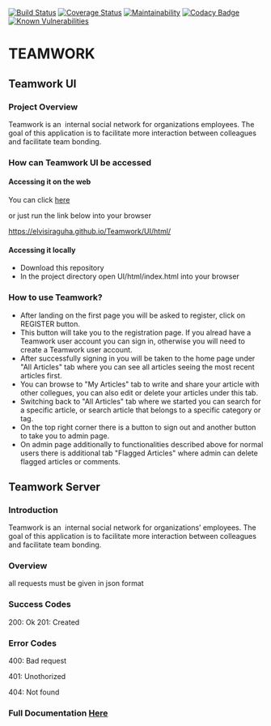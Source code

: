 [![Build Status](https://travis-ci.org/elvisiraguha/Teamwork.svg?branch=develop)](https://travis-ci.org/elvisiraguha/Teamwork)
[![Coverage Status](https://coveralls.io/repos/github/elvisiraguha/Teamwork/badge.svg?branch=ft-api-create-account-168722969)](https://coveralls.io/github/elvisiraguha/Teamwork?branch=ft-api-create-account-168722969)
[![Maintainability](https://api.codeclimate.com/v1/badges/7876705da70013697d24/maintainability)](https://codeclimate.com/github/elvisiraguha/Teamwork/maintainability)
[![Codacy Badge](https://api.codacy.com/project/badge/Grade/d15baa1d7de74695b344a5f76131a1d3)](https://www.codacy.com/manual/elvisiraguha/Teamwork?utm_source=github.com&utm_medium=referral&utm_content=elvisiraguha/Teamwork&utm_campaign=Badge_Grade)
[![Known Vulnerabilities](https://snyk.io//test/github/elvisiraguha/Teamwork/badge.svg?targetFile=package.json)](https://snyk.io//test/github/elvisiraguha/Teamwork?targetFile=package.json)

# TEAMWORK

## Teamwork UI

### Project Overview

Teamwork is an ​ internal social network for organizations employees. The goal of this
application is to facilitate more interaction between colleagues and facilitate team bonding.

### How can Teamwork UI be accessed

#### Accessing it on the web

You can click [here](https://elvisiraguha.github.io/Teamwork/UI/html/)

or just run the link below into your browser

<https://elvisiraguha.github.io/Teamwork/UI/html/>

#### Accessing it locally

- Download this repository
- In the project directory open UI/html/index.html into your browser

### How to use Teamwork?

- After landing on the first page you will be asked to register, click on REGISTER button.
- This button will take you to the registration page. If you alread have a Teamwork user account you can sign in, otherwise you will need to create a Teamwork user account.
- After successfully signing in you will be taken to the home page under "All Articles" tab where you can see all articles seeing the most recent articles first.
- You can browse to "My Articles" tab to write and share your article with other collegues, you can also edit or delete your articles under this tab.
- Switching back to "All Articles" tab where we started you can search for a specific article, or search article that belongs to a specific category or tag.
- On the top right corner there is a button to sign out and another button to take you to admin page.
- On admin page additionally to functionalities described above for normal users there is additional tab "Flagged Articles" where admin can delete flagged articles or comments.

## Teamwork Server

### Introduction

Teamwork is an ​ internal social network for organizations’ employees. The goal of this application is to facilitate more interaction between colleagues and facilitate team bonding.

### Overview

all requests must be given in json format

### Success Codes

200: Ok
201: Created

### Error Codes

400: Bad request

401: Unothorized

404: Not found

### Full Documentation [Here](https://documenter.getpostman.com/view/8269028/SVn2Nvfh?version=latest)
